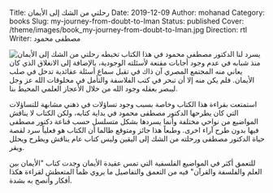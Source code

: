 Title: رحلتي من الشك إلى الأيمان
Date: 2019-12-09
Author: mohanad
Category: books
Slug: my-journey-from-doubt-to-Iman
Status: published
Cover: /theme/images/book_my-journey-from-doubt-to-Iman.jpg
Direction: rtl
Writer: مصطفى محمود

![رحلتي من الشك إلى الأيمان](/theme/images/book_my-journey-from-doubt-to-Iman.jpg)
يسرد لنا الدكتور مصطفى محمود في هذا الكتاب تخبطه منذ شبابه في عدم وجود أجابات مقنعة لأسئلته الوجودية، بالإضافة إلى الانغلاق الذي كان يعاني منه المجتمع المصري آن ذاك في تقبل سماع أسئلة عقائدية تدخل في صلب الأيمان. فلم يكن منه إلا أن تبحر في كتب الفلاسفة والتأمل في مخلوقات الله عز وجل ليبصر بعقله وجود الله من خلال الأعجاز العلمي المحيط بنا. 

استمتعت بقراءة هذا الكتاب وخاصة بسبب وجود تساؤلات في ذهني مشابهة للتساؤلات التي كان يطرحها الدكتور مصطفى محمود في بداية كتابه، ولكن الكتاب لا يناقش المواضيع من نواحي مختلفة وأنما يسردها بشكل متسلسل حسب قناعة دكتور مصطفى فيها بدون طرح آراء اخرى. وطبعاً هذا جائز ومتوقع طالما أن الكتاب هو فعلياً سرد لقصة حياة الدكتور مصطفى ورحلته من الشك إلى اليقين وليس كتاب عام يناقش ويطرح ويحلل ويقر. 

للتعمق أكثر في المواضيع الفلسفية التي تمس عقيدة الأيمان وجدت كتاب "الأيمان بين العلم والفلسفة والقرآن" فيه من التعمق والتفاصيل ما يروي ظمأ المتعطش لقراءة هكذا أفكار وأنصح به بشدة.
